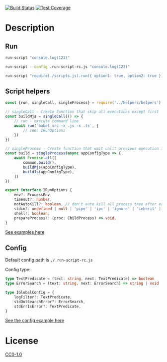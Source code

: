<!-- Markdown Docs: -->
<!-- https://guides.github.com/features/mastering-markdown/#GitHub-flavored-markdown -->
<!-- https://daringfireball.net/projects/markdown/basics -->
<!-- https://daringfireball.net/projects/markdown/syntax -->

<!-- [![NPM Version][npm-image]][npm-url] -->
<!-- [![NPM Downloads][downloads-image]][downloads-url] -->
<!-- [![Node.js Version][node-version-image]][node-version-url] -->
[![Build Status][travis-image]][travis-url]
[![Test Coverage][coveralls-image]][coveralls-url]

# Description

## Run

```sh
run-script "console.log(123)"
```

```sh
run-script --config .run-script-rc.js "console.log(123)"
```

```sh
run-script "require(./scripts.js).run({ option1: true, option2: true })"
```

## Script helpers

```ts
const {run, singleCall, singleProcess} = require('../helpers/helpers')

// singleCall - Create function that skip all executions except first
const buildMjs = singleCall(() => {
    // run - execute command line
	await run(`babel src -x .js -x .ts`, {
        // see: IRunOptions
    })
})

// singleProcess - Create function that wait unlit previous execution is completed before the next one
const build = singleProcess(async appConfigType => {
	await Promise.all([
		common.build(),
		buildMjs(appConfigType),
		buildJs(appConfigType),
	])
})

export interface IRunOptions {
	env?: ProcessEnv,
	timeout?: number,
	notAutoKill?: boolean, // don't auto kill all process tree after error
	stdin?: undefined | null | 'pipe' | 'ipc' | 'ignore' | 'inherit' | Stream,
	shell?: boolean,
	prepareProcess?: (proc: ChildProcess) => void,
}
```

[See examples here](./env/scripts)

## Config

Default config path is `./.run-script-rc.js`

Config type:
```ts
type TextPredicate = (text: string, next: TextPredicate) => boolean
type ErrorSearch = (text: string, next: ErrorSearch) => string | void | null | false

type IGlobalConfig = {
	logFilter?: TextPredicate,
	stdOutSearchError?: ErrorSearch,
	stdErrIsError?: TextPredicate,
}
```

[See the config example here](./.run-config-rc.js)

# License

[CC0-1.0](LICENSE)

[npm-image]: https://img.shields.io/npm/v/run-script.svg
[npm-url]: https://npmjs.org/package/run-script
[node-version-image]: https://img.shields.io/node/v/run-script.svg
[node-version-url]: https://nodejs.org/en/download/
[travis-image]: https://travis-ci.org/NikolayMakhonin/run-script.svg
[travis-url]: https://travis-ci.org/NikolayMakhonin/run-script
[coveralls-image]: https://coveralls.io/repos/github/NikolayMakhonin/run-script/badge.svg
[coveralls-url]: https://coveralls.io/github/NikolayMakhonin/run-script
[downloads-image]: https://img.shields.io/npm/dm/run-script.svg
[downloads-url]: https://npmjs.org/package/run-script
[npm-url]: https://npmjs.org/package/run-script
